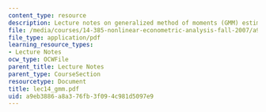 ```yaml
---
content_type: resource
description: Lecture notes on generalized method of moments (GMM) estimation and testing.
file: /media/courses/14-385-nonlinear-econometric-analysis-fall-2007/a9eb3886a8a376fb3f094c981d5097e9_lec14_gmm.pdf
file_type: application/pdf
learning_resource_types:
- Lecture Notes
ocw_type: OCWFile
parent_title: Lecture Notes
parent_type: CourseSection
resourcetype: Document
title: lec14_gmm.pdf
uid: a9eb3886-a8a3-76fb-3f09-4c981d5097e9
---
```

